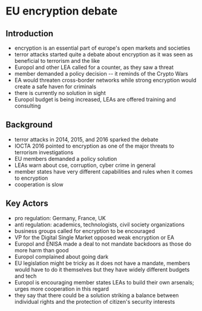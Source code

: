 # EU encryption debate

## Introduction

- encryption is an essential part of europe's open markets and societies
- terror attacks started quite a debate about encryption as it was seen as
  beneficial to terrorism and the like
- Europol and other LEA called for a counter, as they saw a threat
- member demanded a policy decision -- it reminds of the Crypto Wars
- EA would threaten cross-border networks while strong encryption would create
  a safe haven for criminals
- there is currently no solution in sight
- Europol budget is being increased, LEAs are offered training and consulting

## Background

- terror attacks in 2014, 2015, and 2016 sparked the debate
- IOCTA 2016 pointed to encryption as one of the major threats to terrorism
  investigations
- EU members demanded a policy solution
- LEAs warn about cse, corruption, cyber crime in general
- member states have very different capabilities and rules when it comes to
  encryption
- cooperation is slow

## Key Actors

- pro regulation: Germany, France, UK
- anti regulation: academics, technologists, civil society organizations
- business groups called for encryption to be encouraged
- VP for the Digital Single Market opposed weak encryption or EA
- Europol and ENISA made a deal to not mandate backdoors as those do more harm
  than good
- Europol complained about going dark 
- EU legislation might be tricky as it does not have a mandate, members would
  have to do it themselves but they have widely different budgets and tech
- Europol is encouraging member states LEAs to build their own arsenals; urges
  more cooperation in this regard
- they say that there could be a solution striking a balance between individual
  rights and the protection of citizen's security interests
